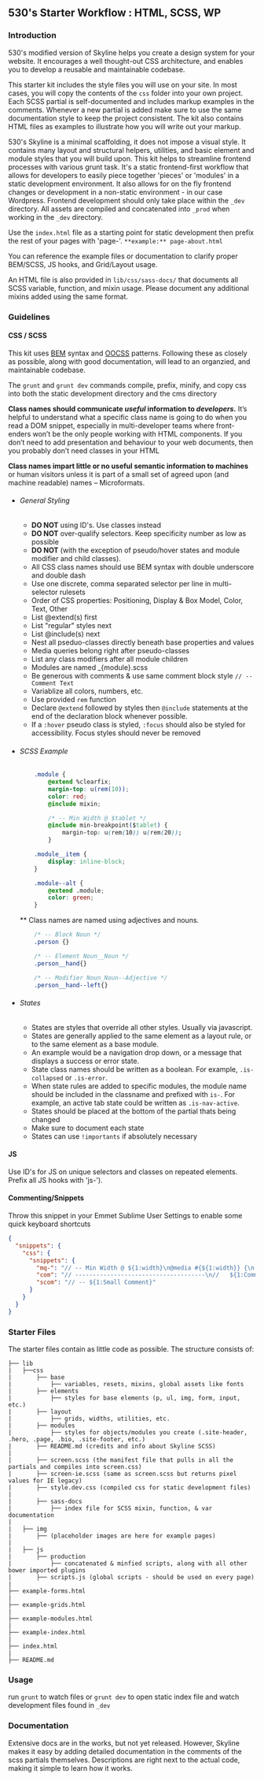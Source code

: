 ## 530's Starter Workflow : HTML, SCSS, WP


### Introduction

530's modified version of Skyline helps you create a design system for your website.  It encourages a well thought-out CSS architecture, and enables you to develop a reusable and maintainable codebase.

This starter kit includes the style files you will use on your site. In most cases, you will copy the contents of the `css` folder into your own project. Each SCSS partial is self-documented and includes markup examples in the comments. Whenever a new partial is added make sure to use the same documentation style to keep the project consistent. The kit also contains HTML files as examples to illustrate how you will write out your markup.

530's Skyline is a minimal scaffolding, it does not impose a visual style.  It contains many layout and structural helpers, utilities, and basic element and module styles that you will build upon. This kit helps to streamline frontend processes with various grunt task. It's a static frontend-first workflow that allows for developers to easily piece together 'pieces' or 'modules' in a static development environment. It also allows for on the fly frontend changes or development in a non-static environment - in our case Wordpress. Frontend development should only take place within the `_dev` directory. All assets are compiled and concatenated into `_prod` when working in the `_dev` directory.

Use the `index.html` file as a starting point for static development then prefix the rest of your pages with 'page-'. `**example:** page-about.html`

You can reference the example files or documentation to clarify proper BEM/SCSS, JS hooks, and Grid/Layout usage.

An HTML file is also provided in `lib/css/sass-docs/` that documents all SCSS variable, function, and mixin usage. Please document any additional mixins added using the same format.

### Guidelines

#### CSS / SCSS
This kit uses [BEM](http://bem.info/method/) syntax and [OOCSS](http://oocss.org/) patterns. Following these as closely as possible, along with good documentation, will lead to an organzied, and maintainable codebase.

The `grunt` and `grunt dev` commands compile, prefix, minify, and copy css into both the static development directory and the cms directory

**Class names should communicate _useful_ information to _developers_.** It’s helpful to understand what a specific class name is going to do when you read a DOM snippet, especially in multi-developer teams where front-enders won’t be the only people working with HTML components. If you don’t need to add presentation and behaviour to your web documents, then you probably don’t need classes in your HTML

**Class names impart little or no useful semantic information to machines** or human visitors unless it is part of a small set of agreed upon (and machine readable) names – Microformats.


* ###### General Styling

    * **DO NOT** using ID's.  Use classes instead
    * **DO NOT** over-qualify selectors.  Keep specificity number as low as possible
    * **DO NOT** (with the exception of pseudo/hover states and module modifier and child classes).
    * All CSS class names should use BEM syntax with double underscore and double dash
    * Use one discrete, comma separated selector per line in multi-selector rulesets
    * Order of CSS properties: Positioning, Display & Box Model, Color, Text, Other
    * List @extend(s) first
    * List "regular" styles next
    * List @include(s) next
    * Nest all pseduo-classes directly beneath base properties and values
    * Media queries belong right after pseudo-classes
    * List any class modifiers after all module children
    * Modules are named _{module}.scss
    * Be generous with comments & use same comment block style `// -- Comment Text`
    * Variablize all colors, numbers, etc.
    * Use provided `rem` function
    * Declare ```@extend``` followed by styles then ```@include``` statements at the end of the declaration block whenever possible.
    * If a ```:hover``` pseudo class is styled, ```:focus``` should also be styled for accessibility. Focus styles should never be removed

* ###### SCSS Example
    ```css
        .module {
            @extend %clearfix;
            margin-top: u(rem(10));
            color: red;
            @include mixin;

            /* -- Min Width @ $tablet */
            @include min-breakpoint($tablet) {
                margin-top: u(rem(10)) u(rem(20));
            }

        .module__item {
            display: inline-block;
        }

        .module--alt {
            @extend .module;
            color: green;
        }
    ```
    ** Class names are named using adjectives and nouns.

    ```css
        /* -- Block Noun */
        .person {}

        /* -- Element Noun__Noun */
        .person__hand{}

        /* -- Modifier Noun_Noun--Adjective */
        .person__hand--left{}
    ```

* ###### States
    * States are styles that override all other styles.  Usually via javascript.
    * States are generally applied to the same element as a layout rule, or to the same element as a base module.
    * An example would be a navigation drop down, or a message that displays a success or error state.
    * State class names should be written as a boolean.  For example, ```.is-collapsed``` or ```.is-error```.
    * When state rules are added to specific modules, the module name should be included in the classname and   prefixed with ```is-```.  For example, an active tab state could be written as ```.is-nav-active```.
    * States should be placed at the bottom of the partial thats being changed
    * Make sure to document each state
    * States can use `!importants` if absolutely necessary

#### JS
Use ID's for JS on unique selectors and classes on repeated elements. Prefix all JS hooks with 'js-').

#### Commenting/Snippets
Throw this snippet in your Emmet Sublime User Settings to enable some quick keyboard shortcuts
```json
{
  "snippets": {
    "css": {
      "snippets": {
        "mq-": "// -- Min Width @ ${1:width}\n@media #{${1:width}} {\n|\n}",
        "com": "// -------------------------------------\n//   ${1:Comment Name} \n// -------------------------------------",
        "scom": "// -- ${1:Small Comment}"
      }
    }
  }
}
```

### Starter Files
The starter files contain as little code as possible.  The structure consists of:

```
├── lib
| 	├──css
|  	  	├── base
|	    	├── variables, resets, mixins, global assets like fonts
|    	├── elements
|	      	├── styles for base elements (p, ul, img, form, input, etc.)
|    	├── layout
|    	    ├── grids, widths, utilities, etc.
|    	├── modules
|    	    ├── styles for objects/modules you create (.site-header, .hero, .page, .bio, .site-footer, etc.)
|    	├── README.md (credits and info about Skyline SCSS)
|
|    	├── screen.scss (the manifest file that pulls in all the partials and compiles into screen.css)
|    	├── screen-ie.scss (same as screen.scss but returns pixel values for IE legacy)
|    	├── style.dev.css (compiled css for static development files)
|
|    	├── sass-docs
|	 		├── index file for SCSS mixin, function, & var documentation
|
|	├── img
|   	├── (placeholder images are here for example pages)
|
|	├── js
|   	├── production
|			├── concatenated & minfied scripts, along with all other bower imported plugins
|		├── scripts.js (global scripts - should be used on every page)
|
├── example-forms.html
|
├── example-grids.html
|
├── example-modules.html
|
├── example-index.html
|
├── index.html
|
├── README.md

```

### Usage
run `grunt` to watch files or `grunt dev` to open static index file and watch development files found in `_dev`


### Documentation
Extensive docs are in the works, but not yet released. However, Skyline makes it easy by adding detailed documentation in the comments of the scss partials themselves. Descriptions are right next to the actual code, making it simple to learn how it works.

